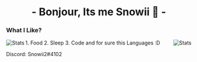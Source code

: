 <h1 align="center">- Bonjour, Its me Snowii 👋 -</h1>

<h3 align="left" >What I Like? </h3>
1. Food
2. Sleep
3. Code
and for sure this Languages :D

<a>
<img align="left" alt="Stats" src="https://github-readme-stats.vercel.app/api/top-langs/?username=Snowiiii&layout=compact&langs_count=10&show_icons=true&hide_border=true&theme=radical"/>
</a>
<a>
<img align="right" alt="Stats" src="https://github-readme-stats.vercel.app/api?username=Snowiiii&show_icons=true&hide_border=true&theme=radical"/>
</a>

Discord: Snowii2#4102

